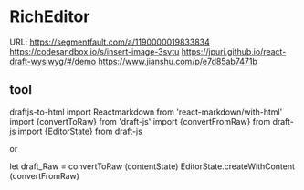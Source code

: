# RichEditor
URL: https://segmentfault.com/a/1190000019833834
    https://codesandbox.io/s/insert-image-3svtu
    https://jpuri.github.io/react-draft-wysiwyg/#/demo
    https://www.jianshu.com/p/e7d85ab7471b

## tool
draftjs-to-html
import  Reactmarkdown from 'react-markdown/with-html'
import {convertToRaw} from 'draft-js'
import {convertFromRaw} from draft-js
import {EditorState} from draft-js
<div dangerouslySetInnerHTML={__html: rawHTML} />
or
<Markdown source={innerHtml} escapeHtml={false}>

let draft_Raw = convertToRaw (contentState)
EditorState.createWithContent (convertFromRaw)